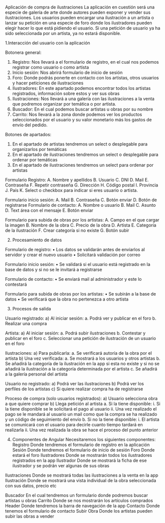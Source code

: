 Aplicación de compra de ilustraciones
La aplicación en cuestión será una especie de galería de arte donde autores pueden exponer y vender sus ilustraciones. Los usuarios pueden encargar una ilustración a un artista o lanzar su petición en una especie de foro donde los ilustradores pueden elegir hacer lo que está pidiendo el usuario. Si una petición de usuario ya ha sido seleccionada por un artista, ya no estará disponible.

1.Interacción del usuario con la aplicación

Botonera general:
1.	Registro: Nos llevará a el formulario de registro, en el cual nos podemos registrar como usuario o como artista
2.	Inicio sesión: Nos abrirá formulario de inicio de sesión
3.	Foro: Donde podrás ponerte en contacto con los artistas, otros usuarios y hacer peticiones de ilustraciones
4.	Ilustradores: En este apartado podemos encontrar todos los artistas registrados, información sobre estos y ver sus obras
5.	Ilustraciones: Nos llevará a una galería con las ilustraciones a la venta que podremos organizar por temática o por artista.
6.	Buscador: En el cual podemos buscar artistas u obras por su nombre
7.	Carrito: Nos llevará a la zona donde podemos ver los productos seleccionados por el usuario y su valor monetario más los gastos de envío del pedido.

Botones de apartados:
1.	En el apartado de artistas tendremos un select o desplegable para organizarlos por temáticas
2.	En el apartado de ilustraciones tendremos un select o desplegable para ordenar por temáticas
3.	En el apartado de ilustraciones tendremos un select para ordenar por artistas

Formulario Registro:
A.	Nombre y apellidos
B.	Usuario
C.	DNI
D.	Mail
E.	Contraseña
F.	Repetir contraseña
G.	Dirección
H.	Código postal
I.	Provincia
J.	País
K.	Select o checkbox para indicar si eres usuario o artista.

Formulario inicio sesión:
A.	Mail 
B.	Contraseña
C.	Botón enviar
D.	Botón de registrarse
Formulario de contacto:
A.	Nombre o usuario
B.	Mail
C.	Asunto
D.	Text área con el mensaje 
E.	Botón enviar

Formulario para subida de obras por los artistas:
A.	Campo en el que cargar la imagen
B.	Nombre de la obra
C.	Precio de la obra
D.	Artista
E.	Categoría de la ilustración
F.	Crear categoría si no existe
G.	Botón subir 

2. Procesamiento de datos

Formulario de registro:
•	Los datos se validarán antes de enviarlos al servidor y crear el nuevo usuario
•	Solicitará validación por correo

Formulario inicio sesión:
•	Se validará si el usuario está registrado en la base de datos y si no se le invitará a registrarse

Formulario de contacto:
•	Se enviará mail al administrador y este lo contestará

Formulario para subida de obras por los artistas:
•	Se subirán a la base de datos 
•	Se verificará que la obra no pertenezca a otro artista

3. Procesos de salida

Usuario registrado:
a)	Al iniciar sesión: 
a.	Podrá ver y publicar en el foro 
b.	Realizar una compra

Artista:
a)	Al iniciar sesión: 
a.	Podrá subir ilustraciones
b.	Contestar y publicar en el foro
c.	Seleccionar una petición de ilustración de un usuario en el foro

Ilustraciones:
a)	Para publicarla:
a.	Se verificará autoría de la obra por el artista
b)	Una vez verificada:
a.	Se mostrará a los usuarios y otros artistas 
b.	Se añadirá la categoría de la ilustración en la app si esta no existe y si no se añadirá la ilustración a la categoría determinada por el artista
c.	Se añadirá a la galería personal del artista

Usuario no registrado:
a)	Podrá ver las ilustraciones
b)	Podrá ver los perfiles de los artistas
c)	Si quiere realizar compra ha de registrarse

Proceso de compra (solo usuarios registrados):
a)	Usuario selecciona obra a que quiere comprar
b)	Llega petición al artista 
a.	Si la tiene disponible:
i.	Si la tiene disponible se le solicitará el pago al usuario
ii.	Una vez realizado el pago se le mandará al usuario un mail como que la compra se ha realizado y un código de seguimiento del envío
b.	Si no la tiene disponible:
i.	El artista se comunicará con el usuario para decirle cuanto tiempo tardará en realizarla
ii.	Una vez realizada la obra se hace el proceso del punto anterior

4. Componentes de Angular
Necesitaremos los siguientes componentes:
Registro
	Donde tendremos el formulario de registro en la aplicación
Sesión
	Donde tendremos el formulario de inicio de sesión
Foro
	Donde estará el foro 
Ilustradores
	Donde se mostrarán todos los ilustradores registrados en la app
Ilustrador
	Donde se mostrará la ficha de ese ilustrador y se podrán ver algunas de sus obras

Ilustraciones
	Donde se mostrará todas las ilustraciones a la venta en la app
Ilustración
	Donde se mostrará una vista individual de la obra seleccionada con sus datos, precio etc

Buscador
	En el cual tendremos un formulario donde podremos buscar artistas u obras
Carrito
	Donde se nos mostrarán los artículos comprados
Header
	Donde tendremos la barra de navegación de la app
Contacto
	Donde tenemos el formulario de contacto
Subir Obra
	Donde los artistas pueden subir las obras a vender



